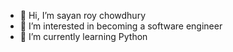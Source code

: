 - 👋 Hi, I’m sayan roy chowdhury
- 👀 I’m interested in becoming a software engineer
- 🌱 I’m currently learning Python

<!---
SAUVERC/SAUVERC is a ✨ special ✨ repository because its `README.md` (this file) appears on your GitHub profile.
You can click the Preview link to take a look at your changes.
--->

